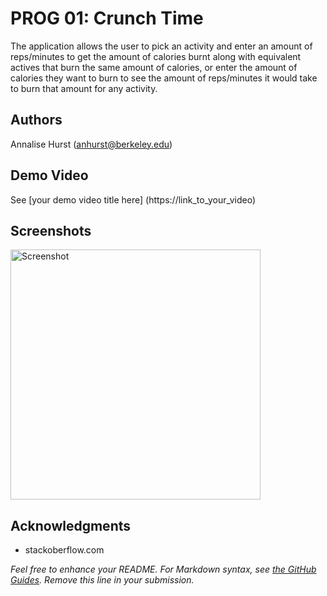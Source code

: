 # PROG 01: Crunch Time

The application allows the user to pick an activity and enter an amount of reps/minutes to get the amount of calories burnt along with equivalent actives that burn the same amount of calories, or enter the amount of calories they want to burn to see the amount of reps/minutes it would take to burn that amount for any activity.

## Authors

Annalise Hurst ([anhurst@berkeley.edu](mailto:your_email@berkeley.edu))

## Demo Video

See [your demo video title here] (https://link_to_your_video)

## Screenshots

<img src="screenshots/main.png" height="400" alt="Screenshot"/>

## Acknowledgments

* stackoberflow.com

*Feel free to enhance your README. For Markdown syntax, see [the GitHub Guides](https://guides.github.com/features/mastering-markdown/). Remove this line in your submission.*
